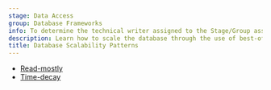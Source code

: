 ```yaml
---
stage: Data Access
group: Database Frameworks
info: To determine the technical writer assigned to the Stage/Group associated with this page, see https://handbook.gitlab.com/handbook/product/ux/technical-writing/#assignments
description: Learn how to scale the database through the use of best-of-class database scalability patterns
title: Database Scalability Patterns
---
```


- [Read-mostly](read_mostly.md)
- [Time-decay](time_decay.md)
